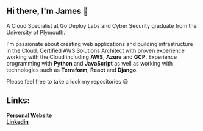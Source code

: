 ## Hi there, I'm James 👋

A Cloud Specialist at Go Deploy Labs and Cyber Security graduate from the University of Plymouth. 

I'm passionate about creating web applications and building infrastructure in the Cloud. Certified AWS Solutions Architect with proven experience working with the Cloud including **AWS**, **Azure** and **GCP**. Experience programming with **Python** and **JavaScript** as well as working with technologies such as **Terraform**, **React** and **Django**.

Please feel free to take a look my repositories :smiley:

## Links:
[**Personal Website**](http://jwhite42.com)<br>
[**Linkedin**](https://www.linkedin.com/in/jamesw-white/)
